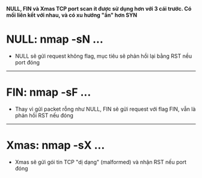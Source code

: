 **NULL, FIN và Xmas TCP port scan ít được sử dụng hơn với 3 cái trước. Có mối liên kết với nhau, và có xu hướng "ẩn" hơn SYN**
# NULL: nmap -sN ...
* NULL sẽ gửi request không flag, mục tiêu sẽ phản hồi lại bằng RST nều port đóng

----------------------

# FIN: nmap -sF ...
* Thay vì gửi packet rỗng như NULL, FIN sẽ gửi request với flag FIN, vẫn là phản hồi RST nếu đóng

----------------------

# Xmas: nmap -sX ...
* Xmas sẽ gửi gói tin TCP "dị dạng" (malformed) và nhận RST nếu port đóng
